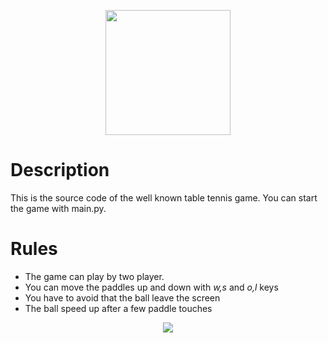 <p align="center">
  <img style="height: 200px" src="http://findthatlogo.com/wp-content/gallery/video-game-console-logos/pong-logo-1975.gif"/>
</p>

# Description

This is the source code of the well known table tennis game. You can start the game with main.py.

# Rules

* The game can play by two player.
* You can move the paddles up and down with *w,s* and *o,l* keys
* You have to avoid that the ball leave the screen
* The ball speed up after a few paddle touches

<p align="center">
  <img src="https://www.onworks.net/imagescropped/pygameicon.png_3.webp"/>
</p>

